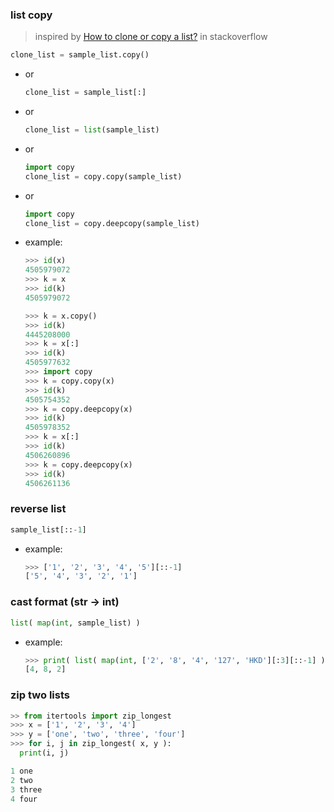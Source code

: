 
### list copy
> inspired by [How to clone or copy a list?](https://stackoverflow.com/a/2612815/2940319) in stackoverflow

```python
clone_list = sample_list.copy()
```

- or
  ```python
  clone_list = sample_list[:]
  ```
- or
  ```python
  clone_list = list(sample_list)
  ```
- or
  ```python
  import copy
  clone_list = copy.copy(sample_list)
  ```
- or
  ```python
  import copy
  clone_list = copy.deepcopy(sample_list)
  ```

- example:
  ```python
  >>> id(x)
  4505979072
  >>> k = x
  >>> id(k)
  4505979072

  >>> k = x.copy()
  >>> id(k)
  4445208000
  >>> k = x[:]
  >>> id(k)
  4505977632
  >>> import copy
  >>> k = copy.copy(x)
  >>> id(k)
  4505754352
  >>> k = copy.deepcopy(x)
  >>> id(k)
  4505978352
  >>> k = x[:]
  >>> id(k)
  4506260896
  >>> k = copy.deepcopy(x)
  >>> id(k)
  4506261136
  ```

### reverse list
```python
sample_list[::-1]
```
- example:
  ```python
  >>> ['1', '2', '3', '4', '5'][::-1]
  ['5', '4', '3', '2', '1']
  ```

### cast format (str -> int)
```python
list( map(int, sample_list) )
```

- example:
  ```python
  >>> print( list( map(int, ['2', '8', '4', '127', 'HKD'][:3][::-1] ) ) )
  [4, 8, 2]
  ```

### zip two lists
```python
>> from itertools import zip_longest
>>> x = ['1', '2', '3', '4']
>>> y = ['one', 'two', 'three', 'four']
>>> for i, j in zip_longest( x, y ):
  print(i, j)

1 one
2 two
3 three
4 four
```

